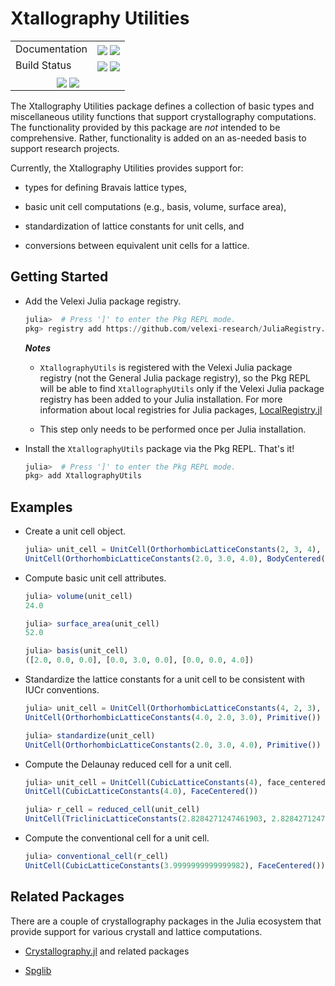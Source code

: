 Xtallography Utilities
===============================================================================

[------------------------------------ BADGES: BEGIN ------------------------------------]: #

<table>
  <tr>
    <td>Documentation</td>
    <td>
      <a href="https://velexi-research.github.io/XtallographyUtils.jl/dev/"><img style="vertical-align: bottom;" src="https://img.shields.io/badge/docs-dev-blue.svg"/></a>
      <a href="https://velexi-research.github.io/XtallographyUtils.jl/stable/"><img style="vertical-align: bottom;" src="https://img.shields.io/badge/docs-stable-blue.svg"/></a>
    </td>
  </tr>

  <tr>
    <td>Build Status</td>
    <td>
      <a href="https://github.com/velexi-research/XtallographyUtils.jl/actions/workflows/CI.yml"><img style="vertical-align: bottom;" src="https://github.com/velexi-research/XtallographyUtils.jl/actions/workflows/CI.yml/badge.svg"/></a>
      <a href="https://codecov.io/gh/velexi-research/XtallographyUtils.jl">
        <img style="vertical-align: bottom;" src="https://codecov.io/gh/velexi-research/XtallographyUtils.jl/graph/badge.svg?token=BZKPGII992"/></a>
    </td>
  </tr>

  <!-- Miscellaneous Badges -->
  <tr>
    <td colspan=2 align="center">
      <a href="https://github.com/velexi-research/XtallographyUtils.jl/issues"><img style="vertical-align: bottom;" src="https://img.shields.io/badge/contributions-welcome-brightgreen.svg?style=flat"/></a>
      <a href="https://github.com/invenia/BlueStyle"><img style="vertical-align: bottom;" src="https://img.shields.io/badge/code%20style-blue-4495d1.svg"/></a>
    </td>
  </tr>
</table>

[------------------------------------- BADGES: END -------------------------------------]: #

The Xtallography Utilities package defines a collection of basic types and miscellaneous
utility functions that support crystallography computations. The functionality provided by
this package are _not_ intended to be comprehensive. Rather, functionality is added on an
as-needed basis to support research projects.

Currently, the Xtallography Utilities provides support for:

* types for defining Bravais lattice types,

* basic unit cell computations (e.g., basis, volume, surface area),

* standardization of lattice constants for unit cells, and

* conversions between equivalent unit cells for a lattice.

## Getting Started

* Add the Velexi Julia package registry.

  ```julia
  julia>  # Press ']' to enter the Pkg REPL mode.
  pkg> registry add https://github.com/velexi-research/JuliaRegistry.git
  ```

  ___Notes___

  * `XtallographyUtils` is registered with the Velexi Julia package registry (not the
    General Julia package registry), so the Pkg REPL will be able to find
    `XtallographyUtils` only if the Velexi Julia package registry has been added to your
    Julia installation. For more information about local registries for Julia packages,
    [LocalRegistry.jl](https://github.com/GunnarFarneback/LocalRegistry.jl)

  * This step only needs to be performed once per Julia installation.

* Install the `XtallographyUtils` package via the Pkg REPL. That's it!

  ```julia
  julia>  # Press ']' to enter the Pkg REPL mode.
  pkg> add XtallographyUtils
  ```

## Examples

* Create a unit cell object.

  ```julia
  julia> unit_cell = UnitCell(OrthorhombicLatticeConstants(2, 3, 4), body_centered)
  UnitCell(OrthorhombicLatticeConstants(2.0, 3.0, 4.0), BodyCentered())
  ```

* Compute basic unit cell attributes.

  ```julia
  julia> volume(unit_cell)
  24.0

  julia> surface_area(unit_cell)
  52.0

  julia> basis(unit_cell)
  ([2.0, 0.0, 0.0], [0.0, 3.0, 0.0], [0.0, 0.0, 4.0])
  ```

* Standardize the lattice constants for a unit cell to be consistent with IUCr conventions.

  ```julia
  julia> unit_cell = UnitCell(OrthorhombicLatticeConstants(4, 2, 3), primitive)
  UnitCell(OrthorhombicLatticeConstants(4.0, 2.0, 3.0), Primitive())

  julia> standardize(unit_cell)
  UnitCell(OrthorhombicLatticeConstants(2.0, 3.0, 4.0), Primitive())
  ```

* Compute the Delaunay reduced cell for a unit cell.

  ```julia
  julia> unit_cell = UnitCell(CubicLatticeConstants(4), face_centered)
  UnitCell(CubicLatticeConstants(4.0), FaceCentered())

  julia> r_cell = reduced_cell(unit_cell)
  UnitCell(TriclinicLatticeConstants(2.8284271247461903, 2.8284271247461903, 2.8284271247461903, 1.0471975511965974, 1.0471975511965974, 1.5707963267948966), Primitive())
  ```

* Compute the conventional cell for a unit cell.

  ```julia
  julia> conventional_cell(r_cell)
  UnitCell(CubicLatticeConstants(3.9999999999999982), FaceCentered())
  ```

## Related Packages

There are a couple of crystallography packages in the Julia ecosystem that provide support
for various crystall and lattice computations.

* [Crystallography.jl](https://github.com/MineralsCloud/Crystallography.jl) and related
  packages

* [Spglib](https://github.com/singularitti/Spglib.jl)
